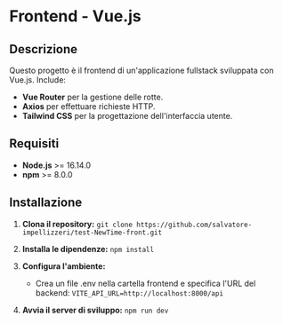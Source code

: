 # Frontend - Vue.js

## Descrizione
Questo progetto è il frontend di un'applicazione fullstack sviluppata con Vue.js. Include:
- **Vue Router** per la gestione delle rotte.
- **Axios** per effettuare richieste HTTP.
- **Tailwind CSS** per la progettazione dell'interfaccia utente.

## Requisiti
- **Node.js** >= 16.14.0
- **npm** >= 8.0.0

## Installazione

1. **Clona il repository:**
   ```git clone https://github.com/salvatore-impellizzeri/test-NewTime-front.git```
   
2. **Installa le dipendenze:**
   ```npm install```

3. **Configura l'ambiente:**
   - Crea un file .env nella cartella frontend e specifica l'URL del backend: 
     ```VITE_API_URL=http://localhost:8000/api```

4. **Avvia il server di sviluppo:**
   ```npm run dev```
